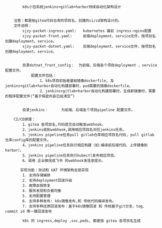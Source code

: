 			k8s小包系统jenkins+gitlab+harbor持续自动化架构设计
			

		注意：都是按gitea代码仓库的项目名，创建的ci/cd架构设计的。
		文件说明：
			sjzy-packet-ingress.yaml:	kubernetes 最前 ingress-nginx配置
			sjzy-packet-front.yaml: 	前端deployment、service文件，按项目名创建deployment、service。
			sjzy-packet-dotnet.yaml: 	后端deployment、service文件，按项目名创建deployment、service。
		
			
			目录dotnet_front_config：  为前端、后端各个项目deployment 、service配置文件。
				配置文件包括：
					1、k8s项目初始是基础镜像dockerfile, 及jenkins+gitlab+harbor自动化构建部署时，pod需要的镜像dockerfile。
					2、jenkins+gitlab+harbor自动化构建部署时，生成新镜像时，需要的程序配置文件(“基于保密内容已经清空”)
			
			
			目录jenkins：		为前端、后端各个项目pipeline 配置文件。

		CI/CD原理：
			1、gitea 各项目名,代码提交自动触发webhook。
			2、jenkins收到webhook,调用相应项目名对应jenkins任务。
			3、jenkins pipeline任务pull gitlab仓库相应项目名代码, pull gitlab仓库config库的配置文件。
			4、jenkins pipeline任务执行相应构建（如:编译前后端代码、上传镜像到harbor）。
			5、jenkins pipeline任务执行kubectl发布相应项目。
			6、调用 企业微信或飞书 的webhook发信息提示。
	
	       实现功能：测试和 UAT 环境架构全部实现
			1. 支持存储编排
			2. 支持deployment回滚升级
			3. 故障自我修复
			4. 服务发现和负载均衡
			5. 支持配置管理
			6. 支持多种发布: k8s镜像发布,和 传统代码编译发布。
			7. 支持多种还原回滚发布：基于k8s镜像回滚 和 传统基于git分支、tag、commit id 等一键回滚发布

			k8s 的 ingress,deploy ,svc,pods, 都是按 gitea 各项目名生成
			
